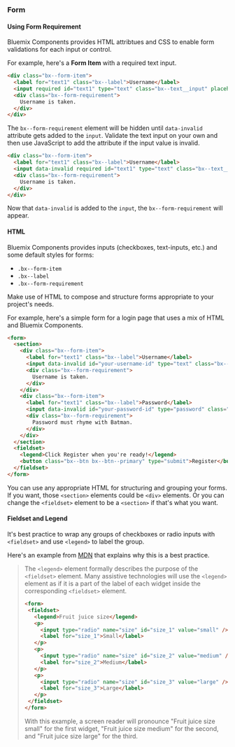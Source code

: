 ### Form

#### Using Form Requirement

Bluemix Components provides HTML attribtues and CSS to enable form validations for each input or control.

For example, here's a __Form Item__ with a required text input.

```html
<div class="bx--form-item">
  <label for="text1" class="bx--label">Username</label>
  <input required id="text1" type="text" class="bx--text__input" placeholder="Enter username here" />
  <div class="bx--form-requirement">
    Username is taken.
  </div>
</div>
```

The `bx--form-requirement` element will be hidden until `data-invalid` attribute gets added to the `input`.
Validate the text input on your own and then use JavaScript to add the attribute if the input value is invalid.

```html
<div class="bx--form-item">
  <label for="text1" class="bx--label">Username</label>
  <input data-invalid required id="text1" type="text" class="bx--text__input" placeholder="Enter username here" />
  <div class="bx--form-requirement">
    Username is taken.
  </div>
</div>
```

Now that `data-invalid` is added to the `input`, the `bx--form-requirement` will appear.


#### HTML

Bluemix Components provides inputs (checkboxes, text-inputs, etc.) and some default styles for forms: 
- `.bx--form-item`
- `.bx--label`
- `.bx--form-requirement`

Make use of HTML to compose and structure forms appropriate to your project's needs.

For example, here's a simple form for a login page that uses a mix of HTML and Bluemix Components.

```html
<form>
  <section>
    <div class="bx--form-item">
      <label for="text1" class="bx--label">Username</label>
      <input data-invalid id="your-username-id" type="text" class="bx--text__input" placeholder="Enter username here" />
      <div class="bx--form-requirement">
        Username is taken.
      </div>
    </div>
    <div class="bx--form-item">
      <label for="text1" class="bx--label">Password</label>
      <input data-invalid id="your-password-id" type="password" class="bx--text__input" placeholder="Enter username here" />
      <div class="bx--form-requirement">
        Password must rhyme with Batman.
      </div>
    </div>
  </section>
  <fieldset>
    <legend>Click Register when you're ready!</legend>
    <button class="bx--btn bx--btn--primary" type="submit">Register</button>
  </fieldset>
</form>
```

You can use any appropriate HTML for structuring and grouping your forms. 
If you want, those `<section>` elements could be `<div>` elements.
Or you can change the `<fieldset>` element to be a `<section>` if that's what you want.

#### Fieldset and Legend

It's best practice to wrap any groups of checkboxes or radio inputs with `<fieldset>` and use `<legend>` to label the group.

Here's an example from [MDN](https://developer.mozilla.org/en-US/docs/Learn/HTML/Forms/How_to_structure_an_HTML_form) that explains why this is a best practice.

> The `<legend>` element formally describes the purpose of the `<fieldset>` element. 
Many assistive technologies will use the `<legend>` element as if it is a part of the label of each widget inside the corresponding `<fieldset>` element. 
>
> ```html
><form>
>  <fieldset>
>    <legend>Fruit juice size</legend>
>    <p>
>      <input type="radio" name="size" id="size_1" value="small" />
>      <label for="size_1">Small</label>
>    </p>
>    <p>
>      <input type="radio" name="size" id="size_2" value="medium" />
>      <label for="size_2">Medium</label>
>    </p>
>    <p>
>      <input type="radio" name="size" id="size_3" value="large" />
>      <label for="size_3">Large</label>
>    </p>
>  </fieldset>
></form>
>```
>With this example, a screen reader will pronounce "Fruit juice size small" for the first widget, "Fruit juice size medium" for the second, and "Fruit juice size large" for the third.
